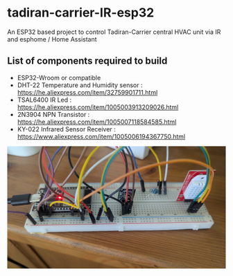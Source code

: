 # tadiran-carrier-IR-esp32
An ESP32 based project to control Tadiran-Carrier central HVAC unit via IR and esphome / Home Assistant

## List of components required to build
* ESP32-Wroom or compatible
* DHT-22 Temperature and Humidity sensor : https://he.aliexpress.com/item/32759901711.html
* TSAL6400 IR Led : https://he.aliexpress.com/item/1005003913209026.html
* 2N3904 NPN Transistor : https://he.aliexpress.com/item/1005007118584585.html
* KY-022 Infrared Sensor Receiver : https://www.aliexpress.com/item/1005006194367750.html

![The project on a breadboard](esp32blaster.jpg)
